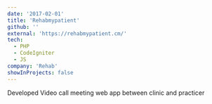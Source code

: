 ```yaml
---
date: '2017-02-01'
title: 'Rehabmypatient'
github: ''
external: 'https://rehabmypatient.cm/'
tech:
  - PHP
  - CodeIgniter
  - JS
company: 'Rehab'
showInProjects: false
---
```


Developed Video call meeting web app between clinic and practicer